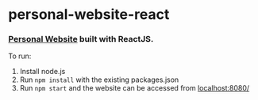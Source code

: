 # personal-website-react

### [Personal Website](www.google.com) built with ReactJS.

To run:

1. Install node.js
2. Run ```npm install``` with the existing packages.json
3. Run ```npm start``` and the website can be accessed from [localhost:8080/](localhost:8080/)
